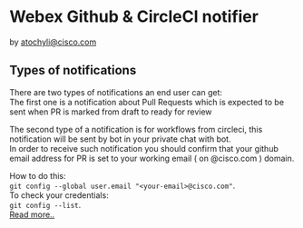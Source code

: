 # Webex Github & CircleCI notifier
by atochyli@cisco.com

## Types of notifications
<section>
There are two types of notifications an end user can get:<br />
The first one is a notification about Pull Requests which is expected to be sent when PR is marked from draft to ready for review<br />

The second type of a notification is for workflows from circleci, this notification will be sent by bot in your private chat with bot. <br />
In order to receive such notification you should confirm that your github email address for PR is set to your working email ( on @cisco.com ) domain.<br />

How to do this:
<br /> `git config --global user.email "<your-email>@cisco.com"`.<br />
To check your credentials: </br> `git config --list`.<br />
[Read more..](https://docs.github.com/en/get-started/getting-started-with-git/setting-your-username-in-git)<br />
</section>
